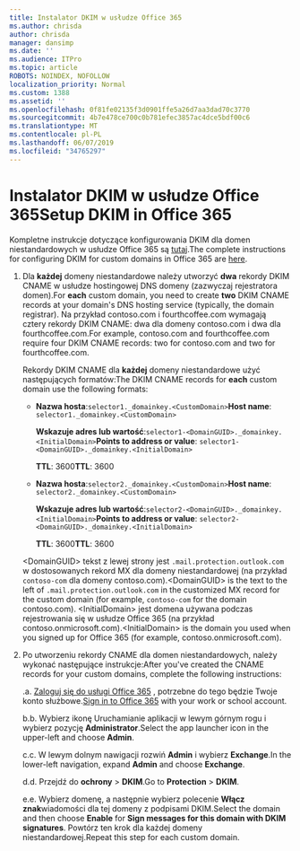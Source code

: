 ```yaml
---
title: Instalator DKIM w usłudze Office 365
ms.author: chrisda
author: chrisda
manager: dansimp
ms.date: ''
ms.audience: ITPro
ms.topic: article
ROBOTS: NOINDEX, NOFOLLOW
localization_priority: Normal
ms.custom: 1388
ms.assetid: ''
ms.openlocfilehash: 0f81fe02135f3d0901ffe5a26d7aa3dad70c3770
ms.sourcegitcommit: 4b7e478ce700c0b781efec3857ac4dce5bdf00c6
ms.translationtype: MT
ms.contentlocale: pl-PL
ms.lasthandoff: 06/07/2019
ms.locfileid: "34765297"
---
```

# <a name="setup-dkim-in-office-365"></a><span data-ttu-id="71ffc-102">Instalator DKIM w usłudze Office 365</span><span class="sxs-lookup"><span data-stu-id="71ffc-102">Setup DKIM in Office 365</span></span>

<span data-ttu-id="71ffc-103">Kompletne instrukcje dotyczące konfigurowania DKIM dla domen niestandardowych w usłudze Office 365 są [tutaj](https://docs.microsoft.com/office365/SecurityCompliance/use-dkim-to-validate-outbound-email#what-you-need-to-do-to-manually-set-up-dkim-in-office-365).</span><span class="sxs-lookup"><span data-stu-id="71ffc-103">The complete instructions for configuring DKIM for custom domains in Office 365 are [here](https://docs.microsoft.com/office365/SecurityCompliance/use-dkim-to-validate-outbound-email#what-you-need-to-do-to-manually-set-up-dkim-in-office-365).</span></span>

1. <span data-ttu-id="71ffc-104">Dla **każdej** domeny niestandardowe należy utworzyć **dwa** rekordy DKIM CNAME w usłudze hostingowej DNS domeny (zazwyczaj rejestratora domen).</span><span class="sxs-lookup"><span data-stu-id="71ffc-104">For **each** custom domain, you need to create **two** DKIM CNAME records at your domain's DNS hosting service (typically, the domain registrar).</span></span> <span data-ttu-id="71ffc-105">Na przykład contoso.com i fourthcoffee.com wymagają cztery rekordy DKIM CNAME: dwa dla domeny contoso.com i dwa dla fourthcoffee.com.</span><span class="sxs-lookup"><span data-stu-id="71ffc-105">For example, contoso.com and fourthcoffee.com require four DKIM CNAME records: two for contoso.com and two for fourthcoffee.com.</span></span>

   <span data-ttu-id="71ffc-106">Rekordy DKIM CNAME dla **każdej** domeny niestandardowe użyć następujących formatów:</span><span class="sxs-lookup"><span data-stu-id="71ffc-106">The DKIM CNAME records for **each** custom domain use the following formats:</span></span>

   - <span data-ttu-id="71ffc-107">**Nazwa hosta**:`selector1._domainkey.<CustomDomain>`</span><span class="sxs-lookup"><span data-stu-id="71ffc-107">**Host name**: `selector1._domainkey.<CustomDomain>`</span></span>

     <span data-ttu-id="71ffc-108">**Wskazuje adres lub wartość**:`selector1-<DomainGUID>._domainkey.<InitialDomain>`</span><span class="sxs-lookup"><span data-stu-id="71ffc-108">**Points to address or value**: `selector1-<DomainGUID>._domainkey.<InitialDomain>`</span></span>

     <span data-ttu-id="71ffc-109">**TTL**: 3600</span><span class="sxs-lookup"><span data-stu-id="71ffc-109">**TTL**: 3600</span></span>

   - <span data-ttu-id="71ffc-110">**Nazwa hosta**:`selector2._domainkey.<CustomDomain>`</span><span class="sxs-lookup"><span data-stu-id="71ffc-110">**Host name**: `selector2._domainkey.<CustomDomain>`</span></span>

     <span data-ttu-id="71ffc-111">**Wskazuje adres lub wartość**:`selector2-<DomainGUID>._domainkey.<InitialDomain>`</span><span class="sxs-lookup"><span data-stu-id="71ffc-111">**Points to address or value**: `selector2-<DomainGUID>._domainkey.<InitialDomain>`</span></span>

     <span data-ttu-id="71ffc-112">**TTL**: 3600</span><span class="sxs-lookup"><span data-stu-id="71ffc-112">**TTL**: 3600</span></span>

   <span data-ttu-id="71ffc-113">\<DomainGUID\> tekst z lewej strony jest `.mail.protection.outlook.com` w dostosowanych rekord MX dla domeny niestandardowej (na przykład `contoso-com` dla domeny contoso.com).</span><span class="sxs-lookup"><span data-stu-id="71ffc-113">\<DomainGUID\> is the text to the left of `.mail.protection.outlook.com` in the customized MX record for the custom domain (for example, `contoso-com` for the domain contoso.com).</span></span> <span data-ttu-id="71ffc-114">\<InitialDomain\> jest domena używana podczas rejestrowania się w usłudze Office 365 (na przykład contoso.onmicrosoft.com).</span><span class="sxs-lookup"><span data-stu-id="71ffc-114">\<InitialDomain\> is the domain you used when you signed up for Office 365 (for example, contoso.onmicrosoft.com).</span></span>

2. <span data-ttu-id="71ffc-115">Po utworzeniu rekordy CNAME dla domen niestandardowych, należy wykonać następujące instrukcje:</span><span class="sxs-lookup"><span data-stu-id="71ffc-115">After you've created the CNAME records for your custom domains, complete the following instructions:</span></span>

   <span data-ttu-id="71ffc-116">.</span><span class="sxs-lookup"><span data-stu-id="71ffc-116">a.</span></span> <span data-ttu-id="71ffc-117">[Zaloguj się do usługi Office 365](https://support.office.microsoft.com/article/e9eb7d51-5430-4929-91ab-6157c5a050b4) , potrzebne do tego będzie Twoje konto służbowe.</span><span class="sxs-lookup"><span data-stu-id="71ffc-117">[Sign in to Office 365](https://support.office.microsoft.com/article/e9eb7d51-5430-4929-91ab-6157c5a050b4) with your work or school account.</span></span>

   <span data-ttu-id="71ffc-118">b.</span><span class="sxs-lookup"><span data-stu-id="71ffc-118">b.</span></span> <span data-ttu-id="71ffc-119">Wybierz ikonę Uruchamianie aplikacji w lewym górnym rogu i wybierz pozycję **Administrator**.</span><span class="sxs-lookup"><span data-stu-id="71ffc-119">Select the app launcher icon in the upper-left and choose **Admin**.</span></span>

   <span data-ttu-id="71ffc-120">c.</span><span class="sxs-lookup"><span data-stu-id="71ffc-120">c.</span></span> <span data-ttu-id="71ffc-121">W lewym dolnym nawigacji rozwiń **Admin** i wybierz **Exchange**.</span><span class="sxs-lookup"><span data-stu-id="71ffc-121">In the lower-left navigation, expand **Admin** and choose **Exchange**.</span></span>

   <span data-ttu-id="71ffc-122">d.</span><span class="sxs-lookup"><span data-stu-id="71ffc-122">d.</span></span> <span data-ttu-id="71ffc-123">Przejdź do **ochrony** > **DKIM**.</span><span class="sxs-lookup"><span data-stu-id="71ffc-123">Go to **Protection** > **DKIM**.</span></span>

   <span data-ttu-id="71ffc-124">e.</span><span class="sxs-lookup"><span data-stu-id="71ffc-124">e.</span></span> <span data-ttu-id="71ffc-125">Wybierz domenę, a następnie wybierz polecenie **Włącz** **znak**wiadomości dla tej domeny z podpisami DKIM.</span><span class="sxs-lookup"><span data-stu-id="71ffc-125">Select the domain and then choose **Enable** for **Sign messages for this domain with DKIM signatures**.</span></span> <span data-ttu-id="71ffc-126">Powtórz ten krok dla każdej domeny niestandardowej.</span><span class="sxs-lookup"><span data-stu-id="71ffc-126">Repeat this step for each custom domain.</span></span>

